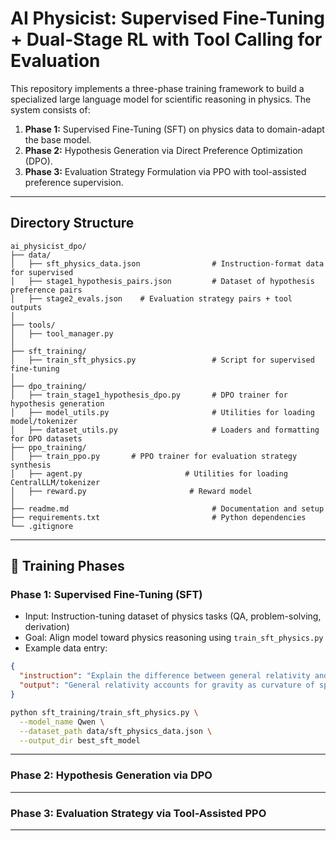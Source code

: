 # AI Physicist: Supervised Fine-Tuning + Dual-Stage RL with Tool Calling for Evaluation

This repository implements a three-phase training framework to build a specialized large language model for scientific reasoning in physics. The system consists of:

1. **Phase 1:** Supervised Fine-Tuning (SFT) on physics data to domain-adapt the base model.
2. **Phase 2:** Hypothesis Generation via Direct Preference Optimization (DPO).
3. **Phase 3:** Evaluation Strategy Formulation via PPO with tool-assisted preference supervision.

---

## Directory Structure

```
ai_physicist_dpo/
├── data/
│   ├── sft_physics_data.json                # Instruction-format data for supervised 
│   ├── stage1_hypothesis_pairs.json         # Dataset of hypothesis preference pairs
│   ├── stage2_evals.json    # Evaluation strategy pairs + tool outputs
│
├── tools/
│   ├── tool_manager.py
│
├── sft_training/
│   ├── train_sft_physics.py                 # Script for supervised fine-tuning
│
├── dpo_training/
│   ├── train_stage1_hypothesis_dpo.py       # DPO trainer for hypothesis generation
│   ├── model_utils.py                       # Utilities for loading model/tokenizer
│   ├── dataset_utils.py                     # Loaders and formatting for DPO datasets
├── ppo_training/
│   ├── train_ppo.py       # PPO trainer for evaluation strategy synthesis
│   ├── agent.py                       # Utilities for loading CentralLLM/tokenizer
│   ├── reward.py                       # Reward model
│
├── readme.md                                # Documentation and setup
├── requirements.txt                         # Python dependencies
└── .gitignore
```

---

## 🚀 Training Phases

### Phase 1: Supervised Fine-Tuning (SFT)

- Input: Instruction-tuning dataset of physics tasks (QA, problem-solving, derivation)
- Goal: Align model toward physics reasoning using `train_sft_physics.py`
- Example data entry:
```json
{
  "instruction": "Explain the difference between general relativity and special relativity.",
  "output": "General relativity accounts for gravity as curvature of spacetime, whereas special relativity does not include gravitational effects."
}
```

```bash
python sft_training/train_sft_physics.py \
  --model_name Qwen \
  --dataset_path data/sft_physics_data.json \
  --output_dir best_sft_model
```

---

### Phase 2: Hypothesis Generation via DPO



---

### Phase 3: Evaluation Strategy via Tool-Assisted PPO


---